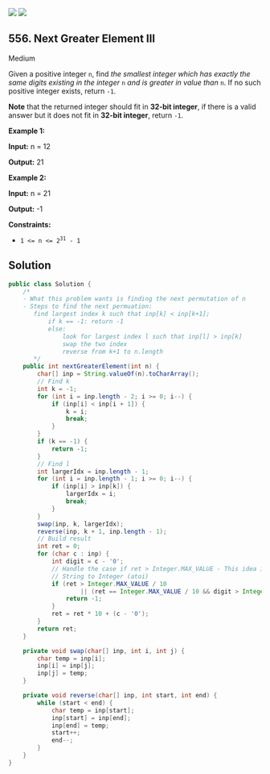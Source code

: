 [![](https://img.shields.io/github/stars/javadev/LeetCode-in-Java?label=Stars&style=flat-square)](https://github.com/javadev/LeetCode-in-Java)
[![](https://img.shields.io/github/forks/javadev/LeetCode-in-Java?label=Fork%20me%20on%20GitHub%20&style=flat-square)](https://github.com/javadev/LeetCode-in-Java/fork)

## 556\. Next Greater Element III

Medium

Given a positive integer `n`, find _the smallest integer which has exactly the same digits existing in the integer_ `n` _and is greater in value than_ `n`. If no such positive integer exists, return `-1`.

**Note** that the returned integer should fit in **32-bit integer**, if there is a valid answer but it does not fit in **32-bit integer**, return `-1`.

**Example 1:**

**Input:** n = 12

**Output:** 21 

**Example 2:**

**Input:** n = 21

**Output:** -1 

**Constraints:**

*   <code>1 <= n <= 2<sup>31</sup> - 1</code>

## Solution

```java
public class Solution {
    /*
    - What this problem wants is finding the next permutation of n
    - Steps to find the next permuation:
       find largest index k such that inp[k] < inp[k+1];
           if k == -1: return -1
           else:
               look for largest index l such that inp[l] > inp[k]
               swap the two index
               reverse from k+1 to n.length
       */
    public int nextGreaterElement(int n) {
        char[] inp = String.valueOf(n).toCharArray();
        // Find k
        int k = -1;
        for (int i = inp.length - 2; i >= 0; i--) {
            if (inp[i] < inp[i + 1]) {
                k = i;
                break;
            }
        }
        if (k == -1) {
            return -1;
        }
        // Find l
        int largerIdx = inp.length - 1;
        for (int i = inp.length - 1; i >= 0; i--) {
            if (inp[i] > inp[k]) {
                largerIdx = i;
                break;
            }
        }
        swap(inp, k, largerIdx);
        reverse(inp, k + 1, inp.length - 1);
        // Build result
        int ret = 0;
        for (char c : inp) {
            int digit = c - '0';
            // Handle the case if ret > Integer.MAX_VALUE - This idea is borrowed from problem  8.
            // String to Integer (atoi)
            if (ret > Integer.MAX_VALUE / 10
                    || (ret == Integer.MAX_VALUE / 10 && digit > Integer.MAX_VALUE % 10)) {
                return -1;
            }
            ret = ret * 10 + (c - '0');
        }
        return ret;
    }

    private void swap(char[] inp, int i, int j) {
        char temp = inp[i];
        inp[i] = inp[j];
        inp[j] = temp;
    }

    private void reverse(char[] inp, int start, int end) {
        while (start < end) {
            char temp = inp[start];
            inp[start] = inp[end];
            inp[end] = temp;
            start++;
            end--;
        }
    }
}
```